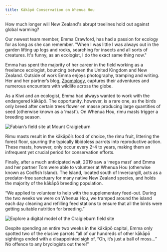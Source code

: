 ```yaml
---
title: Kākāpō Conservation on Whenua Hou
---
```

How much longer will New Zealand's abrupt treelines hold out against global warming?

<!--more-->

Our newest team member, Emma Crawford, has had a passion for ecology for as long as she can remember. 
"When I was little I was always out in the garden lifting up logs and rocks, searching for insects 
and all sorts of creatures. It's funny, as an ecologist, I do the exact same thing now."

Emma has spent the majority of her career in the field working as a freelance ecologist, 
bouncing between the United Kingdom and New Zealand. Outside of work Emma enjoys photography, 
tramping and writing. Her and her partner’s blog, [Zoomology](https://zoom-ology.com/), 
captures their adventures and numerous encounters with wildlife across the globe.

As a Kiwi and an ecologist, Emma had always wanted to work with the endangered kākāpō. 
The opportunity, however, is a rare one, as the birds only breed after certain trees 
flower en masse producing large quantities of seed (otherwise known as a ‘mast’). 
On Whenua Hou, rimu masts trigger a breeding season.

![Fabian’s field site at Mount Craigieburn](/news/2021-09-20-fabian-doweler-treelines/fieldsite.png)

Rimu masts result in the kākāpō’s food of choice, the rimu fruit, littering the forest floor, 
spurring the typically libidoless parrots into reproductive action. These masts, however, only 
occur every 2-4 to years, making them an infrequent yet crucial period for conservation efforts.

Finally, after a much anticipated wait, 2019 saw a ‘mega mast’ and Emma and her partner Tom were 
able to volunteer at Whenua Hou (otherwise known as Codfish Island). The Island, located south 
of Invercargill, acts as a predator-free sanctuary for many native New Zealand species, and holds 
the majority of the kākāpō breeding population.

“We applied to volunteer to help with the supplementary feed-out. During the two weeks we were on 
Whenua Hou, we tramped around the island each day cleaning and refilling feed stations to ensure 
that all the birds were getting suitable nutrition for breeding.” 

![[Explore a digital model of the Craigieburn field site](https://geospatialweb.aut.ac.nz/Craigieburn/Craigieburn.html)](/news/2021-09-20-fabian-doweler-treelines/cragieburn-model.png)

Despite spending an entire two weeks in the kākāpō capital, Emma only spotted two of the elusive parrots
“all of our hundreds of other kākāpō sightings ended with a disappointed sigh of, “Oh, it’s just a ball 
of moss…” No offence to any bryologists out there!”
